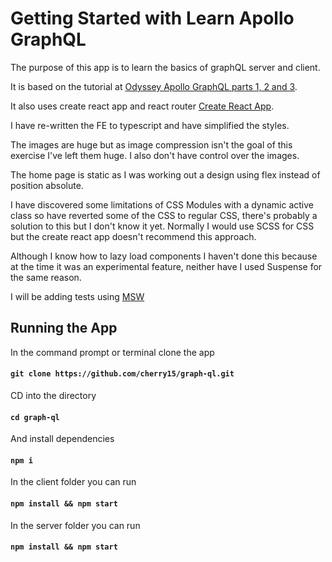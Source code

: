 # Getting Started with Learn Apollo GraphQL
The purpose of this app is to learn the basics of graphQL server and client.

It is based on the tutorial at 
[Odyssey Apollo GraphQL parts 1, 2 and 3](https://odyssey.apollographql.com/lift-off-part1/feature-overview-and-setup).

It also uses create react app and react router [Create React App](https://github.com/facebook/create-react-app).

I have re-written the FE to typescript and have simplified the styles.

The images are huge but as image compression isn't the goal of this exercise I've left them huge. I also don't have control over the images.

The home page is static as I was working out a design using flex instead of position absolute. 

I have discovered some limitations of CSS Modules with a dynamic active class so have reverted some of the CSS to regular CSS, there's probably a solution to this but I don't know it yet. Normally I would use SCSS for CSS but the create react app doesn't recommend this approach. 

Although I know how to lazy load components I haven't done this because at the time it was an experimental feature, neither have I used Suspense for the same reason.

I will be adding tests using [MSW](https://mswjs.io/)

## Running the App

In the command prompt or terminal clone the app

#### `git clone https://github.com/cherry15/graph-ql.git`

CD into the directory

#### `cd graph-ql`

And install dependencies

#### `npm i`

In the client folder you can run
#### `npm install && npm start`

In the server folder you can run
#### `npm install && npm start`
